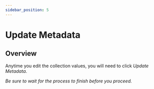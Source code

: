 ```yaml
---
sidebar_position: 5
---
```


# Update Metadata
## Overview

Anytime you edit the collection values, you will need to click *Update Metadata*.

*Be sure to wait for the process to finish before you proceed.*

